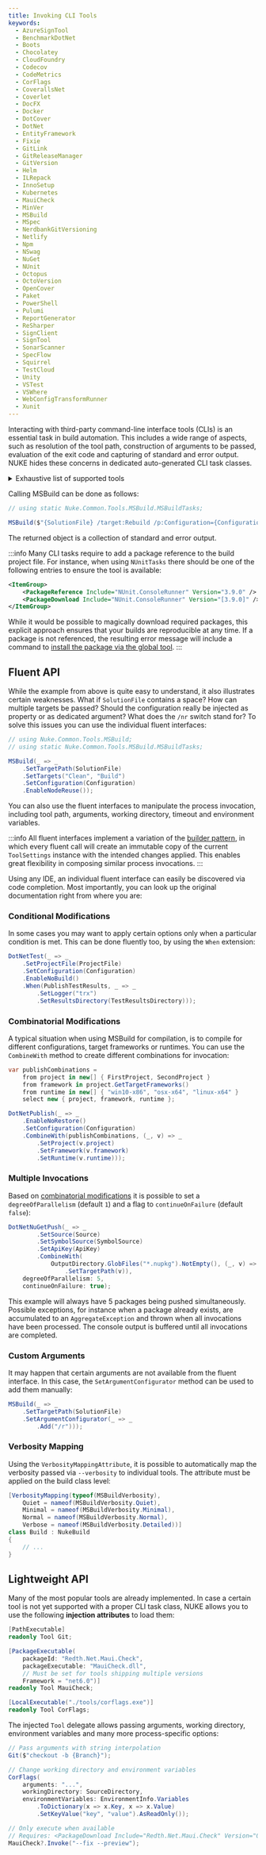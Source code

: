 ```yaml
---
title: Invoking CLI Tools
keywords:
  - AzureSignTool
  - BenchmarkDotNet
  - Boots
  - Chocolatey
  - CloudFoundry
  - Codecov
  - CodeMetrics
  - CorFlags
  - CoverallsNet
  - Coverlet
  - DocFX
  - Docker
  - DotCover
  - DotNet
  - EntityFramework
  - Fixie
  - GitLink
  - GitReleaseManager
  - GitVersion
  - Helm
  - ILRepack
  - InnoSetup
  - Kubernetes
  - MauiCheck
  - MinVer
  - MSBuild
  - MSpec
  - NerdbankGitVersioning
  - Netlify
  - Npm
  - NSwag
  - NuGet
  - NUnit
  - Octopus
  - OctoVersion
  - OpenCover
  - Paket
  - PowerShell
  - Pulumi
  - ReportGenerator
  - ReSharper
  - SignClient
  - SignTool
  - SonarScanner
  - SpecFlow
  - Squirrel
  - TestCloud
  - Unity
  - VSTest
  - VSWhere
  - WebConfigTransformRunner
  - Xunit
---
```



Interacting with third-party command-line interface tools (CLIs) is an essential task in build automation. This includes a wide range of aspects, such as resolution of the tool path, construction of arguments to be passed, evaluation of the exit code and capturing of standard and error output. NUKE hides these concerns in dedicated auto-generated CLI task classes.

<details>
<summary>Exhaustive list of supported tools</summary>

- [AzureSignTool](https://github.com/vcsjones/AzureSignTool)
- [BenchmarkDotNet](https://benchmarkdotnet.org/)
- [Boots](https://github.com/jonathanpeppers/boots)
- [Chocolatey](https://chocolatey.org/)
- [CloudFoundry](https://docs.cloudfoundry.org/cf-cli/cf-help.html)
- [Codecov](https://about.codecov.io/)
- [CodeMetrics](https://docs.microsoft.com/en-us/visualstudio/code-quality/code-metrics-values)
- [CorFlags](https://docs.microsoft.com/en-us/dotnet/framework/tools/corflags-exe-corflags-conversion-tool)
- [CoverallsNet](https://coverallsnet.readthedocs.io)
- [Coverlet](https://github.com/tonerdo/coverlet/)
- [DocFX](https://dotnet.github.io/docfx/)
- [Docker](https://www.docker.com/)
- [DotCover](https://www.jetbrains.com/dotcover)
- [DotNet](https://docs.microsoft.com/en-us/dotnet/core/tools/)
- [EntityFramework](https://docs.microsoft.com/en-us/ef/core/miscellaneous/cli/dotnet)
- [Fixie](https://fixie.github.io/)
- [GitLink](https://github.com/GitTools/GitLink/)
- [GitReleaseManager](https://gitreleasemanager.readthedocs.io)
- [GitVersion](http://gitversion.readthedocs.io/en/stable/)
- [Helm](https://helm.sh/)
- [ILRepack](https://github.com/gluck/il-repack#readme)
- [InnoSetup](http://www.jrsoftware.org/isinfo.php)
- [Kubernetes](https://kubernetes.io/)
- [MauiCheck](https://github.com/Redth/dotnet-maui-check)
- [MinVer](https://github.com/adamralph/minver)
- [MSBuild](https://msdn.microsoft.com/en-us/library/ms164311.aspx)
- [MSpec](https://github.com/machine/machine.specifications)
- [NerdbankGitVersioning](https://github.com/AArnott/Nerdbank.GitVersioning)
- [Netlify](https://docs.netlify.com/cli/get-started/)
- [Npm](https://www.npmjs.com/)
- [NSwag](https://github.com/RSuter/NSwag)
- [NuGet](https://docs.microsoft.com/en-us/nuget/tools/nuget-exe-cli-reference)
- [NUnit](https://www.nunit.org/)
- [Octopus](https://octopus.com/)
- [OctoVersion](https://github.com/OctopusDeploy/OctoVersion)
- [OpenCover](https://github.com/OpenCover/opencover)
- [Paket](https://fsprojects.github.io/paket)
- [PowerShell](https://docs.microsoft.com/en-us/powershell/)
- [Pulumi](https://www.pulumi.com/)
- [ReportGenerator](https://github.com/danielpalme/ReportGenerator)
- [ReSharper](https://www.jetbrains.com/help/resharper/ReSharper_Command_Line_Tools.html)
- [SignClient](https://discoverdot.net/projects/sign-service)
- [SignTool](https://docs.microsoft.com/en-us/dotnet/framework/tools/signtool-exe)
- [SonarScanner](https://www.sonarqube.org/)
- [SpecFlow](https://specflow.org/)
- [Squirrel](https://github.com/Squirrel/Squirrel.Windows)
- [TestCloud](https://developer.xamarin.com/guides/testcloud/)
- [Unity](https://unity3d.com/)
- [VSTest](https://msdn.microsoft.com/en-us/library/jj155796.aspx)
- [VSWhere](https://github.com/Microsoft/vswhere)
- [WebConfigTransformRunner](https://github.com/erichexter/WebConfigTransformRunner)
- [Xunit](https://xunit.github.io)

</details>

Calling MSBuild can be done as follows:

```csharp
// using static Nuke.Common.Tools.MSBuild.MSBuildTasks;

MSBuild($"{SolutionFile} /target:Rebuild /p:Configuration={Configuration} /nr:false");
```

The returned object is a collection of standard and error output.

:::info
Many CLI tasks require to add a package reference to the build project file. For instance, when using `NUnitTasks` there should be one of the following entries to ensure the tool is available:

```xml
<ItemGroup>
    <PackageReference Include="NUnit.ConsoleRunner" Version="3.9.0" />
    <PackageDownload Include="NUnit.ConsoleRunner" Version="[3.9.0]" /> 
</ItemGroup>
```

While it would be possible to magically download required packages, this explicit approach ensures that your builds are reproducible at any time. If a package is not referenced, the resulting error message will include a command to [install the package via the global tool](../06-global-tool/01-packages.md).
:::

## Fluent API

While the example from above is quite easy to understand, it also illustrates certain weaknesses. What if `SolutionFile` contains a space? How can multiple targets be passed? Should the configuration really be injected as property or as dedicated argument? What does the `/nr` switch stand for? To solve this issues you can use the individual fluent interfaces:

```csharp
// using Nuke.Common.Tools.MSBuild;
// using static Nuke.Common.Tools.MSBuild.MSBuildTasks;

MSBuild(_ => _
    .SetTargetPath(SolutionFile)
    .SetTargets("Clean", "Build")
    .SetConfiguration(Configuration)
    .EnableNodeReuse());
```

You can also use the fluent interfaces to manipulate the process invocation, including tool path, arguments, working directory, timeout and environment variables.

:::info
All fluent interfaces implement a variation of the [builder pattern](https://en.wikipedia.org/wiki/Builder_pattern), in which every fluent call will create an immutable copy of the current `ToolSettings` instance with the intended changes applied. This enables great flexibility in composing similar process invocations.
:::

Using any IDE, an individual fluent interface can easily be discovered via code completion. Most importantly, you can look up the original documentation right from where you are:



### Conditional Modifications

In some cases you may want to apply certain options only when a particular condition is met. This can be done fluently too, by using the `When` extension:

```csharp
DotNetTest(_ => _
    .SetProjectFile(ProjectFile)
    .SetConfiguration(Configuration)
    .EnableNoBuild()
    .When(PublishTestResults, _ => _
        .SetLogger("trx")
        .SetResultsDirectory(TestResultsDirectory)));
```

### Combinatorial Modifications

A typical situation when using MSBuild for compilation, is to compile for different configurations, target frameworks or runtimes. You can use the `CombineWith` method to create different combinations for invocation:

```csharp
var publishCombinations =
    from project in new[] { FirstProject, SecondProject }
    from framework in project.GetTargetFrameworks()
    from runtime in new[] { "win10-x86", "osx-x64", "linux-x64" }
    select new { project, framework, runtime };

DotNetPublish(_ => _
    .EnableNoRestore()
    .SetConfiguration(Configuration)
    .CombineWith(publishCombinations, (_, v) => _
        .SetProject(v.project)
        .SetFramework(v.framework)
        .SetRuntime(v.runtime)));
```

### Multiple Invocations

Based on [combinatorial modifications](#combinatorial-modifications) it is possible to set a `degreeOfParallelism` (default `1`) and a flag to `continueOnFailure` (default `false`):

```csharp
DotNetNuGetPush(_ => _
        .SetSource(Source)
        .SetSymbolSource(SymbolSource)
        .SetApiKey(ApiKey)
        .CombineWith(
            OutputDirectory.GlobFiles("*.nupkg").NotEmpty(), (_, v) => _
                .SetTargetPath(v)),
    degreeOfParallelism: 5,
    continueOnFailure: true);
```

This example will always have 5 packages being pushed simultaneously. Possible exceptions, for instance when a package already exists, are accumulated to an `AggregateException` and thrown when all invocations have been processed. The console output is buffered until all invocations are completed.

### Custom Arguments

It may happen that certain arguments are not available from the fluent interface. In this case, the `SetArgumentConfigurator` method can be used to add them manually:

```csharp
MSBuild(_ => _
    .SetTargetPath(SolutionFile)
    .SetArgumentConfigurator(_ => _
        .Add("/r")));
```

<!--
    SetToolPath
    SetWorkingDirectory
    SetExecutionTimeout
    SetEnvironmentVariables
    LogOutput
    When
    SetArgumentConfigurator
-->

### Verbosity Mapping

Using the `VerbosityMappingAttribute`, it is possible to automatically map the verbosity passed via `--verbosity` to individual tools. The attribute must be applied on the build class level:

```csharp
[VerbosityMapping(typeof(MSBuildVerbosity),
    Quiet = nameof(MSBuildVerbosity.Quiet),
    Minimal = nameof(MSBuildVerbosity.Minimal),
    Normal = nameof(MSBuildVerbosity.Normal),
    Verbose = nameof(MSBuildVerbosity.Detailed))]
class Build : NukeBuild
{
    // ...
}
```

## Lightweight API

Many of the most popular tools are already implemented. In case a certain tool is not yet supported with a proper CLI task class, NUKE allows you to use the following **injection attributes** to load them:

<!-- snippet: tool-invocation-lightweight -->
```csharp
[PathExecutable]
readonly Tool Git;

[PackageExecutable(
    packageId: "Redth.Net.Maui.Check",
    packageExecutable: "MauiCheck.dll",
    // Must be set for tools shipping multiple versions
    Framework = "net6.0")]
readonly Tool MauiCheck;

[LocalExecutable("./tools/corflags.exe")]
readonly Tool CorFlags;
```
<!-- endSnippet -->

The injected `Tool` delegate allows passing arguments, working directory, environment variables and many more process-specific options:

<!-- snippet: tool-invocation-lightweight-usage -->
```csharp
// Pass arguments with string interpolation
Git($"checkout -b {Branch}");

// Change working directory and environment variables
CorFlags(
    arguments: "...",
    workingDirectory: SourceDirectory,
    environmentVariables: EnvironmentInfo.Variables
        .ToDictionary(x => x.Key, x => x.Value)
        .SetKeyValue("key", "value").AsReadOnly());

// Only execute when available
// Requires: <PackageDownload Include="Redth.Net.Maui.Check" Version="0.10.0" />
MauiCheck?.Invoke("--fix --preview");
```
<!-- endSnippet -->

